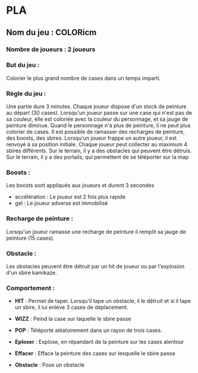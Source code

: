 # PLA
## Nom du jeu : COLORicm

### Nombre de joueurs : 2 joueurs

### But du jeu : 
Colorier le plus grand nombre de cases dans un temps imparti.

### Règle du jeu : 
Une partie dure 3 minutes.
Chaque joueur dispose d'un stock de peinture au départ (30 cases). 
Lorsqu'un joueur passe sur une case qui n'est pas de sa couleur, elle est coloriée avec la couleur du personnage, et sa jauge de peinture diminue.
Quand le personnage n'a plus de peinture, il ne peut plus colorier de cases.
Il est possible de ramasser des recharges de peinture, des boosts, des sbires.
Lorsqu'un joueur frappe un autre joueur, il est renvoyé à sa position initiale.
Chaque joueur peut collecter au maximum 4 sbires différents.
Sur le terrain, il y a des obstacles qui peuvent être détruis.
Sur le terrain, il y a des portails, qui permettent de se téléporter sur la map

### Boosts :
Les boosts sont appliqués aux joueurs et durent 3 secondes
* accélération : Le joueur est 2 fois plus rapide
* gel : Le joueur adverse est immobilisé

### Recharge de peinture :
Lorsqu'un joueur ramasse une recharge de peinture il remplit sa jauge de peinture (15 cases).

### Obstacle : 
Les obstacles peuvent être détruit par un hit de joueur ou par l'explosion d'un sbire kamikaze.

### Comportement :
* **HIT** : Permet de taper. Lorsqu'il tape un obstacle, il le détruit et si il tape un sbire, il lui enlève 3 cases de déplacement.

* **WIZZ** : Peind la case sur laquelle le sbire passe

* **POP** : Téléporte aléatoirement dans un rayon de trois cases.

* **Eploser** : Explose, en répandant de la peinture sur les cases alentour

* **Effacer** : Efface la peinture des cases sur lesquelle le sbire passe

* **Obstacle** : Pose un obstacle

